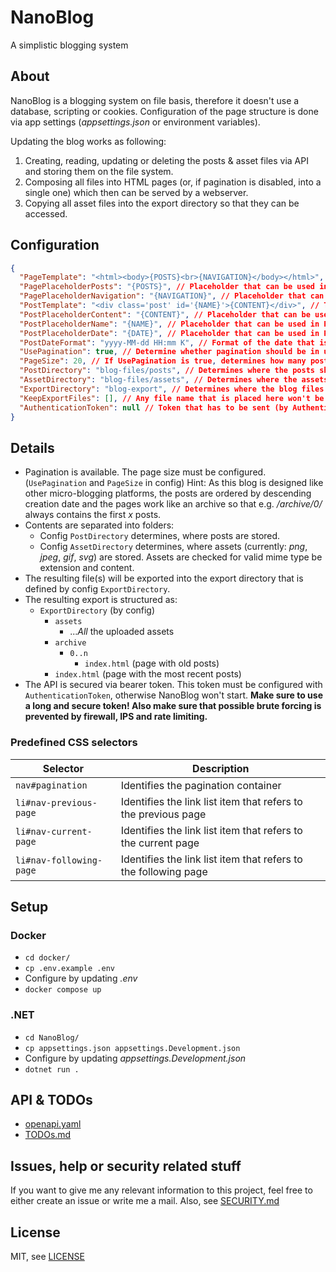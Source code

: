 # NanoBlog
A simplistic blogging system

## About 
NanoBlog is a blogging system on file basis, therefore it doesn't use a database, scripting or cookies.
Configuration of the page structure is done via app settings (_appsettings.json_ or environment variables).

Updating the blog works as following:

1. Creating, reading, updating or deleting the posts & asset files via API and storing them on the file system.
2. Composing all files into HTML pages (or, if pagination is disabled, into a single one) which then can be served by a 
   webserver.
3. Copying all asset files into the export directory so that they can be accessed.

## Configuration
```json
{
  "PageTemplate": "<html><body>{POSTS}<br>{NAVIGATION}</body></html>", // Template for the whole page
  "PagePlaceholderPosts": "{POSTS}", // Placeholder that can be used in PageTemplate to determine, where the posts will be
  "PagePlaceholderNavigation": "{NAVIGATION}", // Placeholder that can be used in PageTemplate to determine, where the navigation will be
  "PostTemplate": "<div class='post' id='{NAME}'>{CONTENT}</div>", // Template for a single post (of a page)
  "PostPlaceholderContent": "{CONTENT}", // Placeholder that can be used in PostTemplate to determine, where the post content will be
  "PostPlaceholderName": "{NAME}", // Placeholder that can be used in PostTemplate to determine, where the post file name content will be (Use for e. g. html ids)
  "PostPlaceholderDate": "{DATE}", // Placeholder that can be used in PostTemplate to determine, where the creation date (based on file name prefix) will be
  "PostDateFormat": "yyyy-MM-dd HH:mm K", // Format of the date that is in "PostPlaceholderDate"
  "UsePagination": true, // Determine whether pagination should be in use
  "PageSize": 20, // If UsePagination is true, determines how many posts will be included in a single page
  "PostDirectory": "blog-files/posts", // Determines where the posts should be stored / read from
  "AssetDirectory": "blog-files/assets", // Determines where the assets should be stored / read from
  "ExportDirectory": "blog-export", // Determines where the blog files should be exported to
  "KeepExportFiles": [], // Any file name that is placed here won't be deleted on re-exporting the blog (Use for e. g. privacy policy sites)
  "AuthenticationToken": null // Token that has to be sent (by Authentication: Bearer header) for every request to be authenticated
}
```

## Details
- Pagination is available. The page size must be configured. (`UsePagination` and `PageSize` in config) 
  Hint: As this blog is designed like other micro-blogging platforms, the posts are ordered by descending creation
  date and the pages work like an archive so that e.g. _/archive/0/_ always contains the first _x_ posts.
- Contents are separated into folders:
  - Config `PostDirectory` determines, where posts are stored.
  - Config `AssetDirectory` determines, where assets (currently: _png_, _jpeg_, _gif_, _svg_) are stored.
    Assets are checked for valid mime type be extension and content.
- The resulting file(s) will be exported into the export directory that is defined by config `ExportDirectory`.
- The resulting export is structured as:
  - `ExportDirectory` (by config)
    - `assets`
      - ..._All_ the uploaded assets
    - `archive`
      - `0..n`
        - `index.html` (page with old posts)
    - `index.html` (page with the most recent posts)
- The API is secured via bearer token. This token must be configured with `AuthenticationToken`, otherwise NanoBlog
  won't start. **Make sure to use a long and secure token! Also make sure that possible brute forcing is prevented by
  firewall, IPS and rate limiting.**

### Predefined CSS selectors
|Selector| Description|
|-|-|
|`nav#pagination`|Identifies the pagination container|
|`li#nav-previous-page`|Identifies the link list item that refers to the previous page|
|`li#nav-current-page`|Identifies the link list item that refers to the current page|
|`li#nav-following-page`|Identifies the link list item that refers to the following page|

## Setup

### Docker
- `cd docker/`
- `cp .env.example .env`
- Configure by updating _.env_
- `docker compose up`

### .NET
- `cd NanoBlog/`
- `cp appsettings.json appsettings.Development.json`
- Configure by updating _appsettings.Development.json_
- `dotnet run .`

## API & TODOs
- [openapi.yaml](openapi.yaml)
- [TODOs.md](TODOs.md)

## Issues, help or security related stuff
If you want to give me any relevant information to this project, feel free to either create an issue or write me a mail.
Also, see [SECURITY.md](SECURITY.md)

## License
MIT, see [LICENSE](LICENSE)
